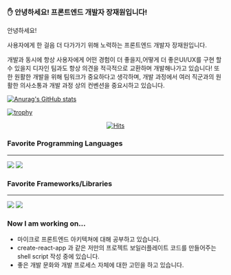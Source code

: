 ### :hand: 안녕하세요! 프론트엔드 개발자 장재원입니다! 

안녕하세요!


사용자에게 한 걸음 더 다가가기 위해 노력하는 프론트엔드 개발자 장재원입니다.


개발과 동시에 항상 사용자에게 어떤 경험이 더 좋을지,어떻게 더 좋은UI/UX를 구현 할 수 있을지 디자인 팀과도 항상 의견을 적극적으로 교환하며 개발해나가고 있습니다!
또한 원활한 개발을 위해 팀워크가 중요하다고 생각하며, 개발 과정에서 여러 직군과의 원활한 의사소통과 개발 과정 상의 컨벤션을 중요시하고 있습니다.

[![Anurag's GitHub stats](https://github-readme-stats.vercel.app/api?username=jaychang99)](https://github.com/anuraghazra/github-readme-stats)

[![trophy](https://github-profile-trophy.vercel.app/?username=jaychang99)](https://github.com/jaychang00)


<!--START_SECTION:waka-->
<!--END_SECTION:waka-->
<div align="center">
  
[![Hits](https://hits.seeyoufarm.com/api/count/incr/badge.svg?url=https://github.com/jaychang99)](https://github.com/jaychang99)
  
</div>

### Favorite Programming Languages
---
<p>
<img src="https://img.shields.io/badge/Typescript-3178C6?logo=typescript&logoColor=white&style=ShieldStyle"/>
<img src="https://img.shields.io/badge/Python-3776AB?logo=Python&logoColor=white&style=ShieldStyle" />
</p>

### Favorite Frameworks/Libraries
---
<p>
<img src="https://img.shields.io/badge/React-61DAFB?logo=react&logoColor=white&style=ShieldStyle" />
<img src="https://img.shields.io/badge/NextJS-000000?logo=next.js&logoColor=white&style=ShieldStyle" />

</p>

### Now I am working on...
* 마이크로 프론트엔드 아키텍쳐에 대해 공부하고 있습니다. 
* create-react-app 과 같은 저만의 프로젝트 보일러플레이트 코드를 만들어주는 shell script 작성 중에 있습니다. 
* 좋은 개발 문화와 개발 프로세스 자체에 대한 고민을 하고 있습니다. 

<!--
**jaychang99/jaychang99** is a ✨ _special_ ✨ repository because its `README.md` (this file) appears on your GitHub profile.

Here are some ideas to get you started:

- 🔭 I’m currently working on ...
- 🌱 I’m currently learning ...
- 👯 I’m looking to collaborate on ...
- 🤔 I’m looking for help with ...
- 💬 Ask me about ...
- 📫 How to reach me: ...
- 😄 Pronouns: ...
- ⚡ Fun fact: ...
-->
